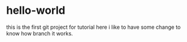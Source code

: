 # hello-world
this is the first git project for tutorial
here i like to have some change to know how branch it works.

